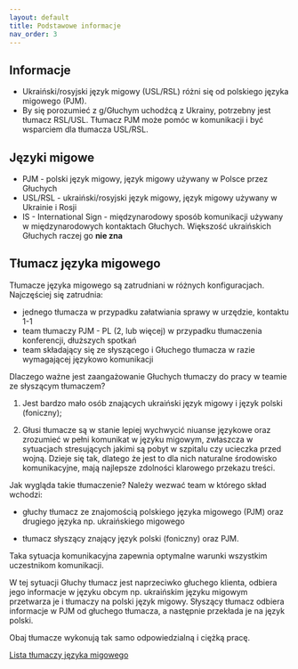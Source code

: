 ```yaml
---
layout: default
title: Podstawowe informacje
nav_order: 3
---
```


## Informacje

- Ukraiński/rosyjski język migowy (USL/RSL) różni się od polskiego języka migowego (PJM).
- By się porozumieć z g/Głuchym uchodźcą z Ukrainy, potrzebny jest tłumacz RSL/USL. Tłumacz PJM może pomóc w komunikacji i być wsparciem dla tłumacza USL/RSL.

## Języki migowe

- PJM - polski język migowy, język migowy używany w Polsce przez Głuchych
- USL/RSL - ukraiński/rosyjski język migowy, język migowy używany w Ukrainie i Rosji
- IS - International Sign - międzynarodowy sposób komunikacji używany w międzynarodowych kontaktach Głuchych. Większość ukraińskich Głuchych raczej go **nie zna**

## Tłumacz języka migowego

Tłumacze języka migowego są zatrudniani w różnych konfiguracjach. Najczęściej się zatrudnia:

- jednego tłumacza w przypadku załatwiania sprawy w urzędzie, kontaktu 1-1
- team tłumaczy PJM - PL (2, lub więcej) w przypadku tłumaczenia konferencji, dłuższych spotkań
- team składający się ze słyszącego i Głuchego tłumacza w razie wymagającej językowo komunikacji

Dlaczego ważne jest zaangażowanie Głuchych tłumaczy do pracy w teamie ze słyszącym tłumaczem?

1. Jest bardzo mało osób znających ukraiński język migowy i język polski (foniczny);

2. Głusi tłumacze są w stanie lepiej wychwycić niuanse językowe oraz zrozumieć w pełni komunikat w języku migowym, zwłaszcza w sytuacjach stresujących jakimi są pobyt w szpitalu czy ucieczka przed wojną. Dzieje się tak, dlatego że jest to dla nich naturalne środowisko komunikacyjne, mają najlepsze zdolności klarowego przekazu treści.

Jak wygląda takie tłumaczenie? Należy wezwać team w którego skład wchodzi:

- głuchy tłumacz ze znajomością polskiego języka migowego (PJM) oraz drugiego języka np. ukraińskiego migowego

- tłumacz słyszący znający język polski (foniczny) oraz PJM.

Taka sytuacja komunikacyjna zapewnia optymalne warunki wszystkim uczestnikom komunikacji.

W tej sytuacji Głuchy tłumacz jest naprzeciwko głuchego klienta, odbiera jego informacje w języku obcym np. ukraińskim języku migowym przetwarza je i tłumaczy na polski język migowy. Słyszący tłumacz odbiera informacje w PJM od głuchego tłumacza, a następnie przekłada je na język polski.

Obaj tłumacze wykonują tak samo odpowiedzialną i ciężką pracę.

[Lista tłumaczy języka migowego](/interpreters.md)
